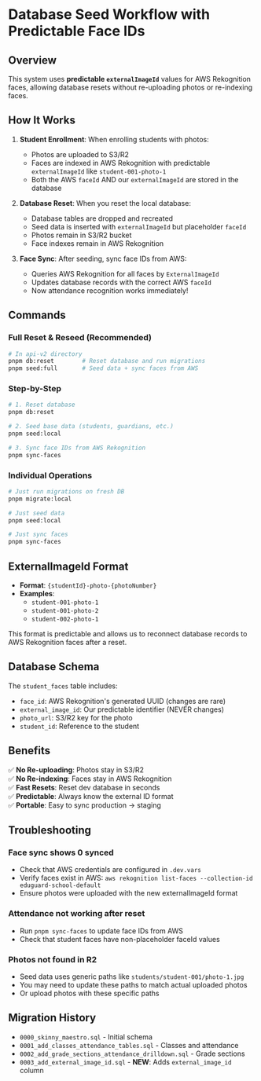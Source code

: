 # Database Seed Workflow with Predictable Face IDs

## Overview

This system uses **predictable `externalImageId`** values for AWS Rekognition faces, allowing database resets without re-uploading photos or re-indexing faces.

## How It Works

1. **Student Enrollment**: When enrolling students with photos:
   - Photos are uploaded to S3/R2
   - Faces are indexed in AWS Rekognition with predictable `externalImageId` like `student-001-photo-1`
   - Both the AWS `faceId` AND our `externalImageId` are stored in the database

2. **Database Reset**: When you reset the local database:
   - Database tables are dropped and recreated
   - Seed data is inserted with `externalImageId` but placeholder `faceId`
   - Photos remain in S3/R2 bucket
   - Face indexes remain in AWS Rekognition

3. **Face Sync**: After seeding, sync face IDs from AWS:
   - Queries AWS Rekognition for all faces by `ExternalImageId`
   - Updates database records with the correct AWS `faceId`
   - Now attendance recognition works immediately!

## Commands

### Full Reset & Reseed (Recommended)
```bash
# In api-v2 directory
pnpm db:reset        # Reset database and run migrations
pnpm seed:full       # Seed data + sync faces from AWS
```

### Step-by-Step
```bash
# 1. Reset database
pnpm db:reset

# 2. Seed base data (students, guardians, etc.)
pnpm seed:local

# 3. Sync face IDs from AWS Rekognition
pnpm sync-faces
```

### Individual Operations
```bash
# Just run migrations on fresh DB
pnpm migrate:local

# Just seed data
pnpm seed:local

# Just sync faces
pnpm sync-faces
```

## ExternalImageId Format

- **Format**: `{studentId}-photo-{photoNumber}`
- **Examples**:
  - `student-001-photo-1`
  - `student-001-photo-2`
  - `student-002-photo-1`

This format is predictable and allows us to reconnect database records to AWS Rekognition faces after a reset.

## Database Schema

The `student_faces` table includes:
- `face_id`: AWS Rekognition's generated UUID (changes are rare)
- `external_image_id`: Our predictable identifier (NEVER changes)
- `photo_url`: S3/R2 key for the photo
- `student_id`: Reference to the student

## Benefits

✅ **No Re-uploading**: Photos stay in S3/R2  
✅ **No Re-indexing**: Faces stay in AWS Rekognition  
✅ **Fast Resets**: Reset dev database in seconds  
✅ **Predictable**: Always know the external ID format  
✅ **Portable**: Easy to sync production → staging

## Troubleshooting

### Face sync shows 0 synced
- Check that AWS credentials are configured in `.dev.vars`
- Verify faces exist in AWS: `aws rekognition list-faces --collection-id eduguard-school-default`
- Ensure photos were uploaded with the new externalImageId format

### Attendance not working after reset
- Run `pnpm sync-faces` to update face IDs from AWS
- Check that student faces have non-placeholder faceId values

### Photos not found in R2
- Seed data uses generic paths like `students/student-001/photo-1.jpg`
- You may need to update these paths to match actual uploaded photos
- Or upload photos with these specific paths

## Migration History

- `0000_skinny_maestro.sql` - Initial schema
- `0001_add_classes_attendance_tables.sql` - Classes and attendance
- `0002_add_grade_sections_attendance_drilldown.sql` - Grade sections
- `0003_add_external_image_id.sql` - **NEW**: Adds `external_image_id` column

